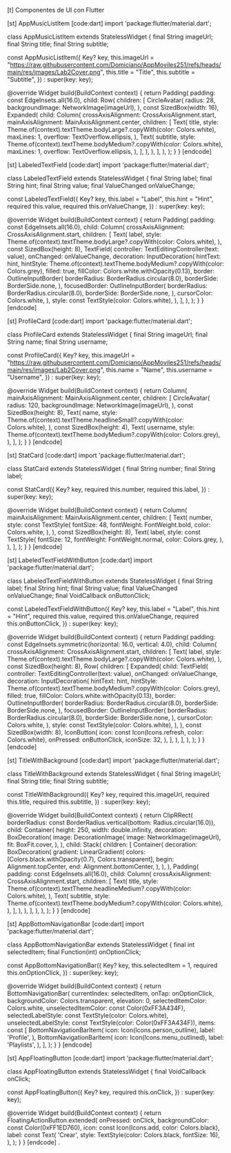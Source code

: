 [t] Componentes de UI con Flutter

[st] AppMusicListItem
[code:dart]
import 'package:flutter/material.dart';

class AppMusicListItem extends StatelessWidget {
  final String imageUrl;
  final String title;
  final String subtitle;

  const AppMusicListItem({
    Key? key,
    this.imageUrl = "https://raw.githubusercontent.com/Domiciano/AppMoviles251/refs/heads/main/res/images/Lab2Cover.png",
    this.title = "Title",
    this.subtitle = "Subtitle",
  }) : super(key: key);

  @override
  Widget build(BuildContext context) {
    return Padding(
      padding: const EdgeInsets.all(16.0),
      child: Row(
        children: [
          CircleAvatar(
            radius: 28,
            backgroundImage: NetworkImage(imageUrl),
          ),
          const SizedBox(width: 16),
          Expanded(
            child: Column(
              crossAxisAlignment: CrossAxisAlignment.start,
              mainAxisAlignment: MainAxisAlignment.center,
              children: [
                Text(
                  title,
                  style: Theme.of(context).textTheme.bodyLarge?.copyWith(color: Colors.white),
                  maxLines: 1,
                  overflow: TextOverflow.ellipsis,
                ),
                Text(
                  subtitle,
                  style: Theme.of(context).textTheme.bodyMedium?.copyWith(color: Colors.white),
                  maxLines: 1,
                  overflow: TextOverflow.ellipsis,
                ),
              ],
            ),
          ),
        ],
      ),
    );
  }
}
[endcode]

[st] LabeledTextField
[code:dart]
import 'package:flutter/material.dart';

class LabeledTextField extends StatelessWidget {
  final String label;
  final String hint;
  final String value;
  final ValueChanged<String> onValueChange;

  const LabeledTextField({
    Key? key,
    this.label = "Label",
    this.hint = "Hint",
    required this.value,
    required this.onValueChange,
  }) : super(key: key);

  @override
  Widget build(BuildContext context) {
    return Padding(
      padding: const EdgeInsets.all(16.0),
      child: Column(
        crossAxisAlignment: CrossAxisAlignment.start,
        children: [
          Text(
            label,
            style: Theme.of(context).textTheme.bodyLarge?.copyWith(color: Colors.white),
          ),
          const SizedBox(height: 8),
          TextField(
            controller: TextEditingController(text: value),
            onChanged: onValueChange,
            decoration: InputDecoration(
              hintText: hint,
              hintStyle: Theme.of(context).textTheme.bodyMedium?.copyWith(color: Colors.grey),
              filled: true,
              fillColor: Colors.white.withOpacity(0.13),
              border: OutlineInputBorder(
                borderRadius: BorderRadius.circular(8.0),
                borderSide: BorderSide.none,
              ),
              focusedBorder: OutlineInputBorder(
                borderRadius: BorderRadius.circular(8.0),
                borderSide: BorderSide.none,
              ),
              cursorColor: Colors.white,
            ),
            style: const TextStyle(color: Colors.white),
          ),
        ],
      ),
    );
  }
}
[endcode]

[st] ProfileCard
[code:dart]
import 'package:flutter/material.dart';

class ProfileCard extends StatelessWidget {
  final String imageUrl;
  final String name;
  final String username;

  const ProfileCard({
    Key? key,
    this.imageUrl = "https://raw.githubusercontent.com/Domiciano/AppMoviles251/refs/heads/main/res/images/Lab2Cover.png",
    this.name = "Name",
    this.username = "Username",
  }) : super(key: key);

  @override
  Widget build(BuildContext context) {
    return Column(
      mainAxisAlignment: MainAxisAlignment.center,
      children: [
        CircleAvatar(
          radius: 120,
          backgroundImage: NetworkImage(imageUrl),
        ),
        const SizedBox(height: 8),
        Text(
          name,
          style: Theme.of(context).textTheme.headlineSmall?.copyWith(color: Colors.white),
        ),
        const SizedBox(height: 4),
        Text(
          username,
          style: Theme.of(context).textTheme.bodyMedium?.copyWith(color: Colors.grey),
        ),
      ],
    );
  }
}
[endcode]

[st] StatCard
[code:dart]
import 'package:flutter/material.dart';

class StatCard extends StatelessWidget {
  final String number;
  final String label;

  const StatCard({
    Key? key,
    required this.number,
    required this.label,
  }) : super(key: key);

  @override
  Widget build(BuildContext context) {
    return Column(
      mainAxisAlignment: MainAxisAlignment.center,
      children: [
        Text(
          number,
          style: const TextStyle(
            fontSize: 48,
            fontWeight: FontWeight.bold,
            color: Colors.white,
          ),
        ),
        const SizedBox(height: 8),
        Text(
          label,
          style: const TextStyle(
            fontSize: 12,
            fontWeight: FontWeight.normal,
            color: Colors.grey,
          ),
        ),
      ],
    );
  }
}
[endcode]

[st] LabeledTextFieldWithButton
[code:dart]
import 'package:flutter/material.dart';

class LabeledTextFieldWithButton extends StatelessWidget {
  final String label;
  final String hint;
  final String value;
  final ValueChanged<String> onValueChange;
  final VoidCallback onButtonClick;

  const LabeledTextFieldWithButton({
    Key? key,
    this.label = "Label",
    this.hint = "Hint",
    required this.value,
    required this.onValueChange,
    required this.onButtonClick,
  }) : super(key: key);

  @override
  Widget build(BuildContext context) {
    return Padding(
      padding: const EdgeInsets.symmetric(horizontal: 16.0, vertical: 4.0),
      child: Column(
        crossAxisAlignment: CrossAxisAlignment.start,
        children: [
          Text(
            label,
            style: Theme.of(context).textTheme.bodyLarge?.copyWith(color: Colors.white),
          ),
          const SizedBox(height: 8),
          Row(
            children: [
              Expanded(
                child: TextField(
                  controller: TextEditingController(text: value),
                  onChanged: onValueChange,
                  decoration: InputDecoration(
                    hintText: hint,
                    hintStyle: Theme.of(context).textTheme.bodyMedium?.copyWith(color: Colors.grey),
                    filled: true,
                    fillColor: Colors.white.withOpacity(0.13),
                    border: OutlineInputBorder(
                      borderRadius: BorderRadius.circular(8.0),
                      borderSide: BorderSide.none,
                    ),
                    focusedBorder: OutlineInputBorder(
                      borderRadius: BorderRadius.circular(8.0),
                      borderSide: BorderSide.none,
                    ),
                    cursorColor: Colors.white,
                  ),
                  style: const TextStyle(color: Colors.white),
                ),
              ),
              const SizedBox(width: 8),
              IconButton(
                icon: const Icon(Icons.refresh, color: Colors.white),
                onPressed: onButtonClick,
                iconSize: 32,
              ),
            ],
          ),
        ],
      ),
    );
  }
}
[endcode]

[st] TitleWithBackground
[code:dart]
import 'package:flutter/material.dart';

class TitleWithBackground extends StatelessWidget {
  final String imageUrl;
  final String title;
  final String subtitle;

  const TitleWithBackground({
    Key? key,
    required this.imageUrl,
    required this.title,
    required this.subtitle,
  }) : super(key: key);

  @override
  Widget build(BuildContext context) {
    return ClipRRect(
      borderRadius: const BorderRadius.vertical(bottom: Radius.circular(16.0)),
      child: Container(
        height: 250,
        width: double.infinity,
        decoration: BoxDecoration(
          image: DecorationImage(
            image: NetworkImage(imageUrl),
            fit: BoxFit.cover,
          ),
        ),
        child: Stack(
          children: [
            Container(
              decoration: BoxDecoration(
                gradient: LinearGradient(
                  colors: [Colors.black.withOpacity(0.7), Colors.transparent],
                  begin: Alignment.topCenter,
                  end: Alignment.bottomCenter,
                ),
              ),
            ),
            Padding(
              padding: const EdgeInsets.all(16.0),
              child: Column(
                crossAxisAlignment: CrossAxisAlignment.start,
                children: [
                  Text(
                    title,
                    style: Theme.of(context).textTheme.headlineMedium?.copyWith(color: Colors.white),
                  ),
                  Text(
                    subtitle,
                    style: Theme.of(context).textTheme.bodyMedium?.copyWith(color: Colors.white),
                  ),
                ],
              ),
            ),
          ],
        ),
      ),
    );
  }
}
[endcode]

[st] AppBottomNavigationBar
[code:dart]
import 'package:flutter/material.dart';

class AppBottomNavigationBar extends StatelessWidget {
  final int selectedItem;
  final Function(int) onOptionClick;

  const AppBottomNavigationBar({
    Key? key,
    this.selectedItem = 1,
    required this.onOptionClick,
  }) : super(key: key);

  @override
  Widget build(BuildContext context) {
    return BottomNavigationBar(
      currentIndex: selectedItem,
      onTap: onOptionClick,
      backgroundColor: Colors.transparent,
      elevation: 0,
      selectedItemColor: Colors.white,
      unselectedItemColor: const Color(0xFF3A434F),
      selectedLabelStyle: const TextStyle(color: Colors.white),
      unselectedLabelStyle: const TextStyle(color: Color(0xFF3A434F)),
      items: const [
        BottomNavigationBarItem(
          icon: Icon(Icons.person_outline),
          label: 'Profile',
        ),
        BottomNavigationBarItem(
          icon: Icon(Icons.menu_outlined),
          label: 'Playlists',
        ),
      ],
    );
  }
}
[endcode]

[st] AppFloatingButton
[code:dart]
import 'package:flutter/material.dart';

class AppFloatingButton extends StatelessWidget {
  final VoidCallback onClick;

  const AppFloatingButton({
    Key? key,
    required this.onClick,
  }) : super(key: key);

  @override
  Widget build(BuildContext context) {
    return FloatingActionButton.extended(
      onPressed: onClick,
      backgroundColor: const Color(0xFF1ED760),
      icon: const Icon(Icons.add, color: Colors.black),
      label: const Text(
        'Crear',
        style: TextStyle(color: Colors.black, fontSize: 16),
      ),
    );
  }
}
[endcode]
.